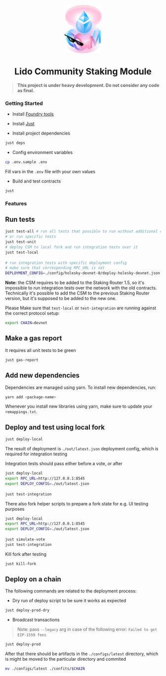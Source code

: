 <p align="center">
  <img src="logo.png" width="120" alt="CSM Logo"/>
</p>
<h1 align="center"> Lido Community Staking Module </h1>

> **This project is under heavy development. Do not consider any code as final.**

### Getting Started

- Install [Foundry tools](https://book.getfoundry.sh/getting-started/installation)

- Install [Just](https://github.com/casey/just)

- Install project dependencies

```bash
just deps
```

- Config environment variables

```bash
cp .env.sample .env
```

Fill vars in the `.env` file with your own values

- Build and test contracts

```bash
just
```

### Features

## Run tests

```bash
just test-all # run all tests that possible to run without additional configurations
# or run specific tests
just test-unit
# deploy CSM to local fork and run integration tests over it
just test-local

# run integration tests with specific deployment config
# make sure that corresponding RPC_URL is set
DEPLOYMENT_CONFIG=./config/holesky-devnet-0/deploy-holesky-devnet.json just test-integration
```

**Note:** the CSM requires to be added to the Staking Router 1.5,
so it's impossible to run integration tests over the network with the old contracts.
Technically it's possible to add the CSM to the previous Staking Router version,
but it's supposed to be added to the new one.

Please Make sure that `test-local` or `test-integration` are running against the correct protocol setup:

```bash
export CHAIN=devnet
```

## Make a gas report

It requires all unit tests to be green

```bash
just gas-report
```

## Add new dependencies

Dependencies are managed using yarn. To install new dependencies, run:

```bash
yarn add <package-name>
```

Whenever you install new libraries using yarn, make sure to update your
`remappings.txt`.

## Deploy and test using local fork

```bash
just deploy-local
```

The result of deployment is `./out/latest.json` deployment config, which is required for integration testing

Integration tests should pass either before a vote, or after

```bash
just deploy-local
export RPC_URL=http://127.0.0.1:8545
export DEPLOY_CONFIG=./out/latest.json

just test-integration
```

There also fork helper scripts to prepare a fork state for e.g. UI testing purposes

```bash
just deploy-local
export RPC_URL=http://127.0.0.1:8545
export DEPLOY_CONFIG=./out/latest.json

just simulate-vote
just test-integration
```

Kill fork after testing

```bash
just kill-fork
```

## Deploy on a chain

The following commands are related to the deployment process:

- Dry run of deploy script to be sure it works as expected

```bash
just deploy-prod-dry
```

- Broadcast transactions

> Note: pass `--legacy` arg in case of the following error: `Failed to get EIP-1559 fees`

```bash
just deploy-prod
```

After that there should be artifacts in the `./configs/latest` directory,
which is might be moved to the particular directory and commited

```bash
mv ./configs/latest ./confits/$CHAIN
```
